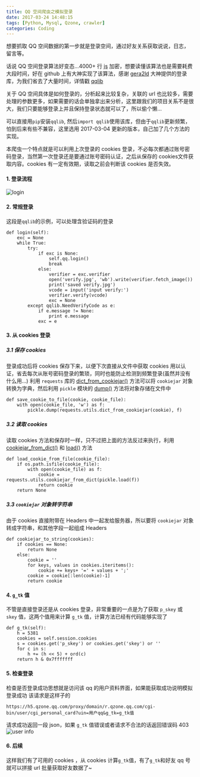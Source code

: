 ```yaml
---
title: QQ 空间爬虫之模拟登录
date: 2017-03-24 14:48:15
tags: [Python, Mysql, Qzone, crawler]
categories: Coding
---
```


<script src="https://blog-1252261399.cos-website.ap-beijing.myqcloud.com/pangu.js"></script>

想要抓取 QQ 空间数据的第一步就是登录空间，通过好友关系获取说说，日志，留言等。

话说 QQ 空间登录算法好变态...4000+ 行 [js](https://qzonestyle.gtimg.cn/c/=/qzone/v8/engine/migrate-plugin.js,/qzone/v8/engine/console-plus/console-plus.js,/qzone/v8/engine/request/request_61221.js,/qzone/v8/core/interface_mini.js) 加密，想要读懂该算法也是需要耗费大段时间，好在 github 上有大神实现了该算法，感谢 [gera2ld](https://github.com/gera2ld) 大神提供的登录库，为我们省去了大量时间，详情戳 [qqlib](https://github.com/gera2ld/qqlib)

关于 QQ 空间具体是如何登录的，分析起来比较复杂，关联的 url 也比较多，需要处理的参数更多，如果需要的话会单独拿出来分析，这里跟我们的项目关系不是很大，我们只要能够登录上并且保持登录状态就可以了，所以偷个懒...

可以直接用`pip`安装`qqlib`, 然后`import qqlib`使用该库，但由于`qqlib`更新频繁，怕到后来有些不兼容，这里选用 2017-03-04 更新的版本，自己加了几个方法的实现。

本爬虫一个特点就是可以利用上次登录的 cookies 登录，不必每次都通过账号密码登录，当然第一次登录还是要通过账号密码认证，之后从保存的 cookies文件获取内容。cookies 有一定有效期，读取之前会判断该 cookies 是否失效。

<!-- more -->

#### 1. 登录流程
![login](https://blog-1252261399.cos-website.ap-beijing.myqcloud.com/images/vrtFN)

#### 2. 常规登录
这段是`qqlib`的示例，可以处理含验证码的登录
```
def login(self):
	exc = None
	while True:
		try:
			if exc is None:
				self.qq.login()
				break
			else:
				verifier = exc.verifier
				open('verify.jpg', 'wb').write(verifier.fetch_image())
				print('saved verify.jpg')
				vcode = input('input verify:')
				verifier.verify(vcode)
				exc = None
		except qqlib.NeedVerifyCode as e:
			if e.message != None:
				print e.message
			exc = e
```
#### 3. 从 cookies 登录
##### 3.1 保存 cookies
登录成功后将 cookies 保存下来，以便下次直接从文件中获取 cookies 用以认证，省去每次从账号密码登录的繁琐，同时也能防止检测到频繁登录(虽然并没有什么用...)
利用 `requests` 库的 [dict_from_cookiejar()](http://docs.python-requests.org/zh_CN/latest/api.html#requests.utils.dict_from_cookiejar) 方法可以将 `cookiejar` 对象转换为字典，然后利用 `pickle` 模块的 [dump()](https://docs.python.org/2/library/pickle.html#pickle.dump) 方法将对象存储在文件中
```
def save_cookie_to_file(cookie, cookie_file):
	with open(cookie_file, 'w') as f:
		pickle.dump(requests.utils.dict_from_cookiejar(cookie), f)
```

##### 3.2 读取 cookies
读取 cookies 方法和保存时一样，只不过把上面的方法反过来执行，利用 [cookiejar_from_dict()](http://docs.python-requests.org/zh_CN/latest/api.html#requests.utils.cookiejar_from_dict) 和 [load()](https://docs.python.org/2/library/pickle.html#pickle.load) 方法
```
def load_cookie_from_file(cookie_file):
	if os.path.isfile(cookie_file):
		with open(cookie_file) as f:
			cookie = requests.utils.cookiejar_from_dict(pickle.load(f))
			return cookie
	return None
```
##### 3.3 `cookiejar` 对象转字符串
由于 cookies 直接附带在 Headers 中一起发给服务器，所以要将 `cookiejar` 对象转成字符串，和其他字段一起组成 Headers
```
def cookiejar_to_string(cookies):
	if cookies == None:
		return None
	else:
		cookie = ''
		for keys, values in cookies.iteritems():
			cookie += keys+ '=' + values + ';'
		cookie = cookie[:len(cookie)-1]
		return cookie
```

#### 4. `g_tk` 值
不管是直接登录还是从 cookies 登录，非常重要的一点是为了获取 `p_skey` 或 `skey` 值，这两个值用来计算 `g_tk` 值，计算方法已经有代码能够实现了
```
def g_tk(self):
	h = 5381
	cookies = self.session.cookies
	s = cookies.get('p_skey') or cookies.get('skey') or ''
	for c in s:
		h += (h << 5) + ord(c)
	return h & 0x7fffffff
```

#### 5. 检查登录
检查是否登录成功思想就是访问该 qq 的用户资料界面，如果能获取成功说明模拟登录成功
该请求是这样子的
```
https://h5.qzone.qq.com/proxy/domain/r.qzone.qq.com/cgi-bin/user/cgi_personal_card?uin=用户qq&g_tk=g_tk值
```
请求成功返回一段 json，如果 `g_tk` 值错误或者请求不合法的话返回错误码 403
![user info](https://blog-1252261399.cos-website.ap-beijing.myqcloud.com/images/jQpGH)

#### 6. 后续
这样我们有了可用的 cookies ，从 cookies 计算`g_tk`值，有了`g_tk`和好友 qq 号就可以拼接 url 批量获取好友数据了~

<script>pangu.spacingPage();</script>








